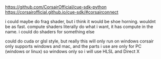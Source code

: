 https://github.com/CorsairOfficial/cue-sdk-python
https://corsairofficial.github.io/cue-sdk/#corsairconnect

i could maybe do frag shader, but i think it would be shoe horning. wouldnt be as fast.
compute shaders literally do what i want, it has compute in the name.
i could do shaders for something else

could do cuda or glsl style, but really this will only run on windows
corsair only supports windows and mac,
and the parts i use are only for PC (windows or linux)
so windows only
so i will use HLSL and Direct X

